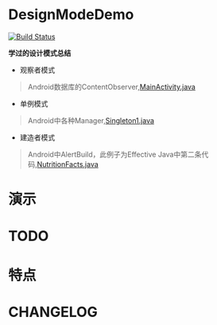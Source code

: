 # DesignModeDemo

[![Build Status](https://travis-ci.org/meolu/walle-web.svg?branch=master)](https://travis-ci.org/meolu/walle-web)

**学过的设计模式总结**

- 观察者模式

>Android数据库的ContentObserver,[MainActivity.java](./app/src/main/java/com/stuhua/designmode/MainActivity.java)

- 单例模式

>Android中各种Manager,[Singleton1.java](./app/src/main/java/com/stuhua/designmode/singleton/Singleton1.java)

- 建造者模式

>Android中AlertBuild，此例子为Effective Java中第二条代码,[NutritionFacts.java](./app/src/main/java/com/stuhua/designmode/NutritionFacts.java)

# 演示

# TODO

# 特点

# CHANGELOG

